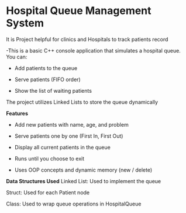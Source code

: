 # Hospital Queue Management System

It is Project helpful for clinics and Hospitals to track patients record


-This is a basic C++ console application that simulates a hospital queue. You can:

  - Add patients to the queue

  - Serve patients (FIFO order)

  - Show the list of waiting patients

The project utilizes Linked Lists to store the queue dynamically



**Features**
 - Add new patients with name, age, and problem

 - Serve patients one by one (First In, First Out)

 - Display all current patients in the queue
  
 - Runs until you choose to exit

 - Uses OOP concepts and dynamic memory (new / delete)


**Data Structures Used**
   Linked List: Used to implement the queue

   Struct: Used for each Patient node

   Class: Used to wrap queue operations in HospitalQueue

 
